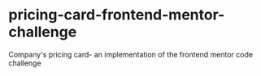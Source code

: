 # pricing-card-frontend-mentor-challenge
Company's pricing card- an implementation of the frontend mentor code challenge
